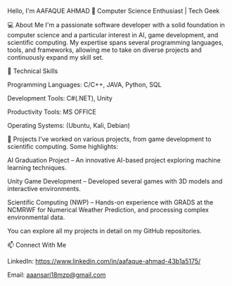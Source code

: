 Hello, I'm AAFAQUE AHMAD 👋
Computer Science Enthusiast | Tech Geek

💻 About Me
I'm a passionate software developer with a solid foundation in computer science and a particular interest in AI, game development, and scientific computing. My expertise spans several programming languages, tools, and frameworks, allowing me to take on diverse projects and continuously expand my skill set.

🔧 Technical Skills

Programming Languages: C/C++, JAVA, Python, SQL

Development Tools: C#(.NET), Unity 

Productivity Tools: MS OFFICE

Operating Systems:
(Ubuntu, Kali, Debian)

🌟 Projects
I’ve worked on various projects, from game development to scientific computing. Some highlights:

AI Graduation Project – An innovative AI-based project exploring machine learning techniques.

Unity Game Development – Developed several games with 3D models and interactive environments.

Scientific Computing (NWP) – Hands-on experience with GRADS at the NCMRWF for Numerical Weather Prediction, and processing complex environmental data.

You can explore all my projects in detail on my GitHub repositories.

📫 Connect With Me

LinkedIn: https://www.linkedin.com/in/aafaque-ahmad-43b1a5175/

Email: aaansari18mzp@gmail.com
